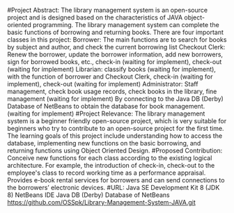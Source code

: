 #Project Abstract:
The library management system is an open-source project and is designed based on the characteristics of JAVA object-oriented programming. The library management system can complete the basic functions of borrowing and returning books. There are four important classes in this project:
Borrower: The main functions are to search for books by subject and author, and check the current borrowing list
Checkout Clerk: Renew the borrower, update the borrower information, add new borrowers, sign for borrowed books, etc., check-in (waiting for implement), check-out (waiting for implement)
Librarian: classify books (waiting for implement), with the function of borrower and Checkout Clerk, check-in (waiting for implement), check-out (waiting for implement)
Administrator: Staff management, check book usage records, check books in the library, fine management (waiting for implement)
By connecting to the Java DB (Derby) Database of NetBeans to obtain the database for book management. (waiting for implement)
#Project Relevance:
The library management system is a beginner friendly open-source project, which is very suitable for beginners who try to contribute to an open-source project for the first time. The learning goals of this project include understanding how to access the database, implementing new functions on the basic borrowing, and returning functions using Object Oriented Design.
#Proposed Contribution:
Conceive new functions for each class according to the existing logical architecture. For example, the introduction of check-in, check-out to the employee's class to record working time as a performance appraisal. Provides e-book rental services for borrowers and can send connections to the borrowers’ electronic devices.
#URL:
Java SE Development Kit 8 (JDK 8)
NetBeans IDE
Java DB (Derby) Database of NetBeans
https://github.com/OSSpk/Library-Management-System-JAVA.git
